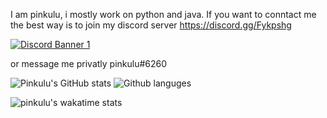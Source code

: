 I am pinkulu, i mostly work on python and java.
If you want to conntact me the best way is to join my discord server https://discord.gg/Fykpshg

[![Discord Banner 1](https://discordapp.com/api/guilds/681561708052873358/widget.png?style=banner1)](https://discord.gg/Fykpshg)

or message me privatly pinkulu#6260



![Pinkulu's GitHub stats](https://github-readme-stats.vercel.app/api?username=pinkulu&show_icons=true&theme=radical)
![Github languges](https://github-readme-stats.vercel.app/api/top-langs/?username=pinkulu&layout=compact&theme=radical)

![pinkulu's wakatime stats](https://github-readme-stats.vercel.app/api/wakatime?username=pinkulu&theme=radical&layout=compact)
